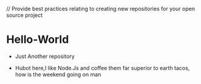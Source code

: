 // Provide best practices relating to creating new repositories for your open source project
# Hello-World
- Just Another repository
+ Hubot here,I like Node.Js and coffee
  them far superior to earth tacos, how is the weekend going on man

